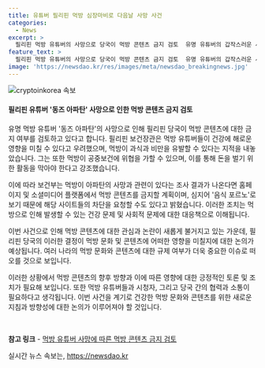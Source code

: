 ```yaml
---
title: 유튜버 필리핀 먹방 심장마비로 다음날 사망 사건
categories:
  - News
excerpt: >
  필리핀 먹방 유튜버의 사망으로 당국이 먹방 콘텐츠 금지 검토  유명 유튜버의 갑작스러운 사망으로 인해 필리핀 당국은 먹방 콘텐츠에 대한 규제 강화를 검토 중이다. 보건부 장관은 먹방 유튜버들의 건강을 해치고 있다며 해당 콘텐츠들이 사회적 문제를 야기할 수 있다고 경고했다. 필리핀 당국은 먹방과 유튜버의 사망과의 연관성 여부를 조사한 뒤, 해당 콘텐츠들에 대한 규제를 강화할 예정이다.
feature_text: >
  필리핀 먹방 유튜버의 사망으로 당국이 먹방 콘텐츠 금지 검토  유명 유튜버의 갑작스러운 사망으로 인해 필리핀 당국은 먹방 콘텐츠에 대한 규제 강화를 검토 중이다. 보건부 장관은 먹방 유튜버들의 건강을 해치고 있다며 해당 콘텐츠들이 사회적 문제를 야기할 수 있다고 경고했다. 필리핀 당국은 먹방과 유튜버의 사망과의 연관성 여부를 조사한 뒤, 해당 콘텐츠들에 대한 규제를 강화할 예정이다.
image: 'https://newsdao.kr/res/images/meta/newsdao_breakingnews.jpg'
---
```


<p><img src="https://newsdao.kr/res/images/meta/newsdao_breakingnews.jpg" alt="cryptoinkorea 속보" /></p>

<h4>필리핀 유튜버 '동즈 아파탄' 사망으로 인한 먹방 콘텐츠 금지 검토</h4>

<p>유명 먹방 유튜버 '동즈 아파탄'의 사망으로 인해 필리핀 당국이 먹방 콘텐츠에 대한 금지 여부를 검토하고 있다고 합니다. 필리핀 보건장관은 먹방 유튜버들이 건강에 해로운 영향을 미칠 수 있다고 우려했으며, 먹방이 과식과 비만을 유발할 수 있다는 지적을 내놓았습니다. 그는 또한 먹방이 공중보건에 위협을 가할 수 있으며, 이를 통해 돈을 벌기 위한 활동을 막아야 한다고 강조했습니다.</p>

<p>이에 따라 보건부는 먹방이 아파탄의 사망과 관련이 있다는 조사 결과가 나온다면 홈페이지 및 소셜미디어 플랫폼에서 먹방 콘텐츠를 금지할 계획이며, 심지어 '음식 포르노'로 보기 때문에 해당 사이트들의 차단을 요청할 수도 있다고 밝혔습니다. 이러한 조치는 먹방으로 인해 발생할 수 있는 건강 문제 및 사회적 문제에 대한 대응책으로 이해됩니다.</p>

<p>이번 사건으로 인해 먹방 콘텐츠에 대한 관심과 논란이 새롭게 불거지고 있는 가운데, 필리핀 당국의 이러한 결정이 먹방 문화 및 콘텐츠에 어떠한 영향을 미칠지에 대한 논의가 예상됩니다. 여러 나라의 먹방 문화와 콘텐츠에 대한 규제 여부가 더욱 중요한 이슈로 떠오를 것으로 보입니다.</p>

<p>이러한 상황에서 먹방 콘텐츠의 향후 방향과 이에 따른 영향에 대한 긍정적인 토론 및 조치가 필요해 보입니다. 또한 먹방 유튜버들과 시청자, 그리고 당국 간의 협력과 소통이 필요하다고 생각됩니다. 이번 사건을 계기로 건강한 먹방 문화와 콘텐츠를 위한 새로운 지침과 방향성에 대한 논의가 이루어져야 할 것입니다.</p>

<p data-ke-size="size16">&nbsp;</p>

<p><strong>참고 링크</strong>
- <a href="https://www.google.com">먹방 유튜버 사망에 따른 먹방 콘텐츠 금지 검토</a></p>
실시간 뉴스 속보는, <a href="https://newsdao.kr" rel="dofollow">https://newsdao.kr</a>


